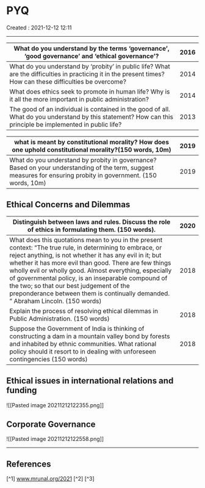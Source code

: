 #  PYQ
Created : 2021-12-12 12:11

---

| What do you understand by the terms ‘governance’, ‘good governance’ and ‘ethical governance’?                                                                   | 2016 |
|-----------------------------------------------------------------------------------------------------------------------------------------------------------------|------|
| What  do you understand by ‘probity’ in public life? What are the  difficulties in practicing it in the present times? How can these  difficulties be overcome? | 2014 |
| What does ethics seek to promote in human life? Why is it all the more important in public administration?                                                      | 2014 |
| The  good of an individual is contained in the good of all. What do you  understand by this statement? How can this principle be implemented in  public life?   | 2013 |

| what is meant by constitutional morality? How does one uphold constitutional morality?(150 words, 10m)                                                             | 2019 |
|--------------------------------------------------------------------------------------------------------------------------------------------------------------------|------|
| What  do you understand by probity in governance? Based on your understanding  of the term, suggest measures for ensuring probity in government. (150  words, 10m) | 2019 |


## Ethical Concerns and Dilemmas 

| Distinguish between laws and rules. Discuss the role of ethics in formulating them. (150 words).                                                                                                                                                                                                                                                                                                                                                                                      | 2020 |
|---------------------------------------------------------------------------------------------------------------------------------------------------------------------------------------------------------------------------------------------------------------------------------------------------------------------------------------------------------------------------------------------------------------------------------------------------------------------------------------|------|
| What  does this quotations mean to you in the present context:  “The true  rule, in determining to embrace, or reject anything, is not whether it  has any evil in it; but whether it has more evil than good. There are  few things wholly evil or wholly good. Almost everything, especially of  governmental policy, is an inseparable compound of the two; so that our  best judgement of the preponderance between them is continually  demanded. ” Abraham Lincoln. (150 words) | 2018 |
| Explain the process of resolving ethical dilemmas in Public Administration. (150 words)                                                                                                                                                                                                                                                                                                                                                                                               | 2018 |
| Suppose  the Government of India is thinking of constructing a dam in a mountain  valley bond by forests and inhabited by ethnic communities. What  rational policy should it resort to in dealing with unforeseen  contingencies (150 words)                                                                                                                                                                                                                                         | 2018 |


## Ethical issues in international relations and funding
![[Pasted image 20211212122355.png]]


## Corporate Governance
![[Pasted image 20211212122558.png]]



---

##  References
[^1] www.mrunal.org/2021
[^2] 
[^3]

